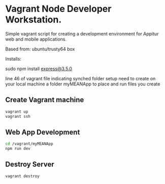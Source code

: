 # Vagrant Node Developer Workstation.

Simple vagrant script for creating a development environment for Appitur web and mobile applications.

Based from:
ubuntu/trusty64 box

Installs:

sudo npm install express@3.5.0


line 46 of vagrant file indicating synched folder setup
need to create on your local machine a folder myMEANApp
to place and run files you create


## Create Vagrant machine
```Bash
vagrant up
vagrant ssh
```
## Web App Development
```Bash
cd /vagrant/myMEANApp
npm run dev
```
## Destroy Server
`vagrant destroy`

